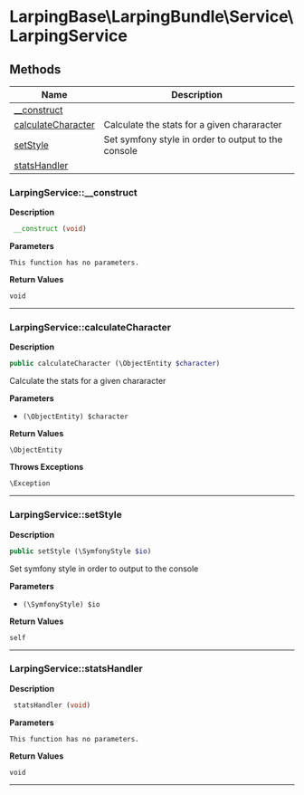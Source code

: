 # LarpingBase\LarpingBundle\Service\LarpingService  







## Methods

| Name | Description |
|------|-------------|
|[__construct](#larpingservice__construct)||
|[calculateCharacter](#larpingservicecalculatecharacter)|Calculate the stats for a given chararacter|
|[setStyle](#larpingservicesetstyle)|Set symfony style in order to output to the console|
|[statsHandler](#larpingservicestatshandler)||




### LarpingService::__construct  

**Description**

```php
 __construct (void)
```

 

 

**Parameters**

`This function has no parameters.`

**Return Values**

`void`


<hr />


### LarpingService::calculateCharacter  

**Description**

```php
public calculateCharacter (\ObjectEntity $character)
```

Calculate the stats for a given chararacter 

 

**Parameters**

* `(\ObjectEntity) $character`

**Return Values**

`\ObjectEntity`




**Throws Exceptions**


`\Exception`


<hr />


### LarpingService::setStyle  

**Description**

```php
public setStyle (\SymfonyStyle $io)
```

Set symfony style in order to output to the console 

 

**Parameters**

* `(\SymfonyStyle) $io`

**Return Values**

`self`




<hr />


### LarpingService::statsHandler  

**Description**

```php
 statsHandler (void)
```

 

 

**Parameters**

`This function has no parameters.`

**Return Values**

`void`


<hr />

